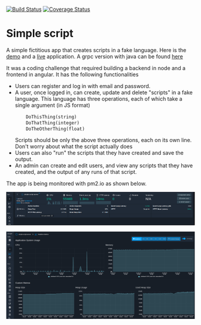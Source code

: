 [![Build Status](https://travis-ci.org/collinewait/simple-script.svg?branch=dev)](https://travis-ci.org/collinewait/simple-script) [![Coverage Status](https://coveralls.io/repos/github/collinewait/simple-script/badge.svg?branch=dev)](https://coveralls.io/github/collinewait/simple-script?branch=dev)

# Simple script

A simple fictitious app that creates scripts in a fake language.
Here is the [demo](https://drive.google.com/file/d/10LUDDOuGjh4KeUAI_eN3jQSbX8FLT_xx/view?usp=sharing) and a  [live](https://pensive-swartz-30859c.netlify.com) application. A grpc version with java can be found [here](https://github.com/collinewait/simple-script-grpc)


It was a coding challenge that required building a backend in node and a frontend in angular.
It has the following functionalities

- Users can register and log in with email and password.
- A user, once logged in, can create, update and delete "scripts" in a fake language.
  This language has three operations, each of which take a single argument (in JS format)
    ``` 
        DoThisThing(string)
        DoThatThing(integer)
        DoTheOtherThing(float)
    ```
    Scripts should be only the above three operations, each on its own line. Don't worry about what the script actually does
- Users can also "run" the scripts that they have created and save the output. 
- An admin can create and edit users, and view any scripts that they have created, and the output of any runs of that script.

The app is being monitored with pm2.io as shown below.


![Overview of resources](.imgs/monit.png)

![Realtime view of resources usage](.imgs/monit1.png)

